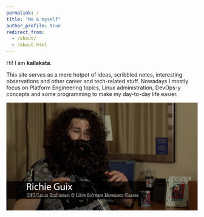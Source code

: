 ```yaml
---
permalink: /
title: "Me & myself"
author_profile: true
redirect_from: 
  - /about/
  - /about.html
---
```


Hi! I am **kallakata**.  

This site serves as a mere hotpot of ideas, scribbled notes, interesting observations and other career and tech-related stuff. Nowadays I mostly focus on Platform Engineering topics, Linux administration, DevOps-y concepts and some programming to make my day-to-day life easier.

![Say hello!](/images/hq720.jpg)